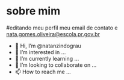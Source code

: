 # sobre mim
#editando meu perfil
meu email de contato e nata.gomes.oliveira@escola.pr.gov.br

- 👋 Hi, I’m @natanzindograu
- 👀 I’m interested in ...
- 🌱 I’m currently learning ...
- 💞️ I’m looking to collaborate on ...
- 📫 How to reach me ...

<!---
natanzindograu/natanzindograu is a ✨ special ✨ repository because its `README.md` (this file) appears on your GitHub profile.
You can click the Preview link to take a look at your changes.
--->

